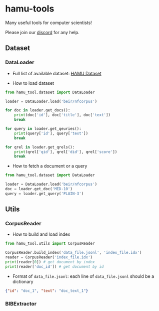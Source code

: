 # hamu-tools
Many useful tools for computer scientists!

Please join our [discord](https://discord.gg/m93jftsr7g) for any help.

## Dataset
### DataLoader
- Full list of available dataset: [HAMU Dataset](http://research.hamu.me/dataset/)

- How to load dataset
```py
from hamu_tool.dataset import DataLoader

loader = DataLoader.load('beir/nfcorpus')

for doc in loader.get_docs():
    print(doc['id'], doc['title'], doc['text'])
    break

for query in loader.get_qeuries():
    print(query['id'], query['text'])
    break

for qrel in loader.get_qrels():
    print(qrel['qid'], qrel['did'], qrel['score'])
    break
```

- How to fetch a document or a query
```py
from hamu_tool.dataset import DataLoader

loader = DataLoader.load('beir/nfcorpus')
doc = loader.get_doc('MED-10')
query = loader.get_query('PLAIN-3')
```

## Utils
### CorpusReader
- How to build and load index
```py
from hamu_tool.utils import CorpusReader

CorpusReader.build_index('data_file.jsonl', 'index_file.idx')
reader = CorpusReader('index_file.idx')
print(reader[0]) # get document by index
print(reader['doc_id']) # get document by id
```
- Format of `data_file.jsonl`: each line of `data_file.jsonl` should be a dictionary
```json
{"id": "doc_1", "text": "doc_text_1"}
```

### BIBExtractor
